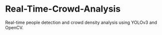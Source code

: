 # Real-Time-Crowd-Analysis
Real-time people detection and crowd density analysis using YOLOv3 and OpenCV.
